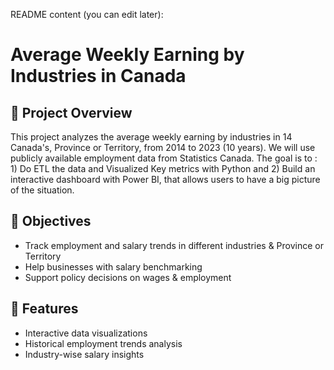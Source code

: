 README content (you can edit later):


# Average Weekly Earning by Industries in Canada 

## 📌 Project Overview  
This project analyzes the average weekly earning by industries in 14 Canada's, Province or Territory, from 2014 to 2023 (10 years). We will use publicly available employment data from Statistics Canada. The goal is to : 1) Do ETL the data and Visualized Key metrics with Python and 2) Build an interactive dashboard with Power BI, that allows users to have a big picture of the situation.

## 🎯 Objectives  
- Track employment and salary trends in different industries & Province or Territory 
- Help businesses with salary benchmarking  
- Support policy decisions on wages & employment  

## 🚀 Features  
- Interactive data visualizations  
- Historical employment trends analysis  
- Industry-wise salary insights  

